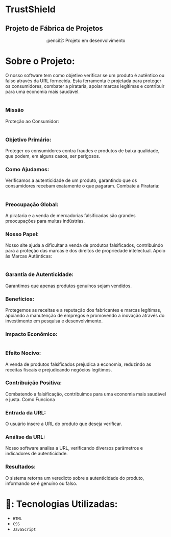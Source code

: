 <p align="center">
 <h1>TrustShield</h1> 
</p>

## Projeto de Fábrica de Projetos

<p align="center">
 :pencil2: Projeto em desenvolvimento 
</p>

# Sobre o Projeto:
O nosso software tem como objetivo verificar se um produto é autêntico ou falso através da URL fornecida. Esta ferramenta é projetada para proteger os consumidores, combater a pirataria, apoiar marcas legítimas e contribuir para uma economia mais saudável.

#
### Missão
Proteção ao Consumidor:
#

### Objetivo Primário:
Proteger os consumidores contra fraudes e produtos de baixa qualidade, que podem, em alguns casos, ser perigosos.
### Como Ajudamos: 
Verificamos a autenticidade de um produto, garantindo que os consumidores recebam exatamente o que pagaram.
Combate à Pirataria:
#

### Preocupação Global: 
A pirataria e a venda de mercadorias falsificadas são grandes preocupações para muitas indústrias.
### Nosso Papel: 
Nosso site ajuda a dificultar a venda de produtos falsificados, contribuindo para a proteção das marcas e dos direitos de propriedade intelectual.
Apoio às Marcas Autênticas:
#

### Garantia de Autenticidade: 
Garantimos que apenas produtos genuínos sejam vendidos.
### Benefícios: 
Protegemos as receitas e a reputação dos fabricantes e marcas legítimas, apoiando a manutenção de empregos e promovendo a inovação através do investimento em pesquisa e desenvolvimento.
### Impacto Econômico:
#

### Efeito Nocivo: 
A venda de produtos falsificados prejudica a economia, reduzindo as receitas fiscais e prejudicando negócios legítimos.
### Contribuição Positiva: 
Combatendo a falsificação, contribuímos para uma economia mais saudável e justa.
Como Funciona
### Entrada da URL:

O usuário insere a URL do produto que deseja verificar.
### Análise da URL:

Nosso software analisa a URL, verificando diversos parâmetros e indicadores de autenticidade.
### Resultados:

O sistema retorna um veredicto sobre a autenticidade do produto, informando se é genuíno ou falso.
#

# :hammer:: Tecnologias Utilizadas:
 * `HTML` 
 * `CSS`
 * `JavaScript`

